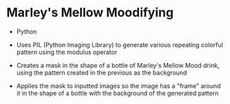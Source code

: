 # Marley's Mellow Moodifying

* Python

* Uses PIL (Python Imaging Library) to generate various repeating colorful pattern using the modulus operator

* Creates a mask in the shape of a bottle of Marley's Mellow Mood drink, using the pattern created in the previous as the background

* Applies the mask to inputted images so the image has a "frame" around it in the shape of a bottle with the background of the generated pattern